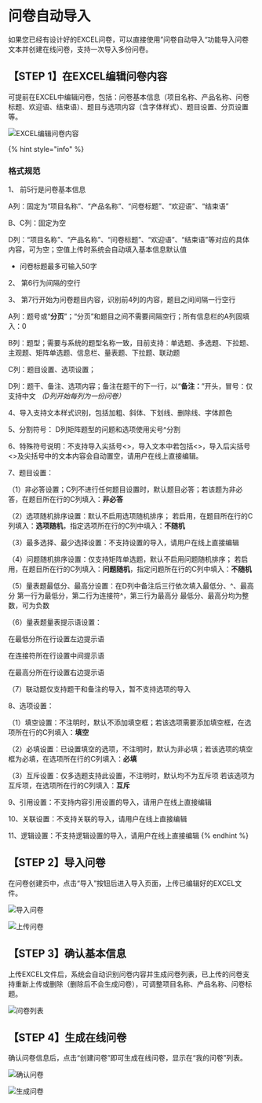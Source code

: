# 问卷自动导入

如果您已经有设计好的EXCEL问卷，可以直接使用”问卷自动导入“功能导入问卷文本并创建在线问卷，支持一次导入多份问卷。

## 【STEP 1】在EXCEL编辑问卷内容

可提前在EXCEL中编辑问卷，包括：问卷基本信息（项目名称、产品名称、问卷标题、欢迎语、结束语）、题目与选项内容（含字体样式）、题目设置、分页设置等。

![EXCEL&#x7F16;&#x8F91;&#x95EE;&#x5377;&#x5185;&#x5BB9;](../../../.gitbook/assets/image%20%28366%29.png)

{% hint style="info" %}
### 格式规范 

1、 前5行是问卷基本信息

A列：固定为“项目名称”、“产品名称”、“问卷标题”、“欢迎语”、“结束语”

B、C列：固定为空

D列：“项目名称”、“产品名称”、“问卷标题”、“欢迎语”、“结束语”等对应的具体内容，可为空；空值上传时系统会自动填入基本信息默认值

* 问卷标题最多可输入50字 

2、 第6行为间隔的空行 

3、 第7行开始为问卷题目内容，识别前4列的内容，题目之间间隔一行空行 

A列：题号或“**分页**”；“分页”和题目之间不需要间隔空行；所有信息栏的A列固填入：0 

B列：题型；需要与系统的题型名称一致，目前支持：单选题、多选题、下拉题、主观题、矩阵单选题、信息栏、量表题、下拉题、联动题 

C列：题目设置、选项设置； 

D列：题干、备注、选项内容；备注在题干的下一行，以“**备注：**”开头，冒号：仅支持中文 _（D列开始每列为一份问卷）_ 

4、导入支持文本样式识别，包括加粗、斜体、下划线、删除线、字体颜色 

5、分割符号： D列矩阵题型的问题和选项使用尖号^分割 

6、特殊符号说明：不支持导入尖括号&lt;&gt;，导入文本中若包括&lt;&gt;，导入后尖括号&lt;&gt;及尖括号中的文本内容会自动置空，请用户在线上直接编辑。

7、题目设置： 

（1）非必答设置；C列不进行任何题目设置时，默认题目必答；若该题为非必答，在题目所在行的C列填入：**非必答** 

（2）选项随机排序设置：默认不启用选项随机排序； 若启用，在题目所在行的C列填入：**选项随机**，指定选项所在行的C列中填入：**不随机** 

（3）最多选择、最少选择设置：不支持设置的导入，请用户在线上直接编辑 

（4）问题随机排序设置：仅支持矩阵单选题，默认不启用问题随机排序； 若启用，在题目所在行的C列填入：**问题随机**，指定问题所在行的C列中填入：**不随机** 

（5）量表题最低分、最高分设置：在D列中备注后三行依次填入最低分、^、最高分 第一行为最低分，第二行为连接符^，第三行为最高分 最低分、最高分均为整数，可为负数 

（6）量表题量表提示语设置： 

在最低分所在行设置左边提示语 

在连接符所在行设置中间提示语 

在最高分所在行设置右边提示语 

（7）联动题仅支持题干和备注的导入，暂不支持选项的导入 

8、选项设置： 

（1）填空设置：不注明时，默认不添加填空框；若该选项需要添加填空框，在选项所在行的C列填入：**填空** 

（2）必填设置：已设置填空的选项，不注明时，默认为非必填；若该选项的填空框为必填，在选项所在行的C列填入：**必填** 

（3）互斥设置：仅多选题支持此设置，不注明时，默认均不为互斥项 若该选项为互斥项，在选项所在行的C列填入：**互斥** 

9、引用设置：不支持内容引用设置的导入，请用户在线上直接编辑 

10、关联设置：不支持关联的导入，请用户在线上直接编辑 

11、逻辑设置：不支持逻辑设置的导入，请用户在线上直接编辑
{% endhint %}

## 【STEP 2】导入问卷

在问卷创建页中，点击“导入”按钮后进入导入页面，上传已编辑好的EXCEL文件。

![&#x5BFC;&#x5165;&#x95EE;&#x5377;](../../../.gitbook/assets/image%20%28400%29.png)

![&#x4E0A;&#x4F20;&#x95EE;&#x5377;](../../../.gitbook/assets/image%20%28349%29.png)

## 【STEP 3】确认基本信息

上传EXCEL文件后，系统会自动识别问卷内容并生成问卷列表，已上传的问卷支持重新上传或删除（删除后不会生成问卷），可调整项目名称、产品名称、问卷标题。

![&#x95EE;&#x5377;&#x5217;&#x8868;](../../../.gitbook/assets/image%20%28152%29.png)

## 【STEP 4】生成在线问卷

确认问卷信息后，点击“创建问卷”即可生成在线问卷，显示在“我的问卷”列表。

![&#x786E;&#x8BA4;&#x95EE;&#x5377;](../../../.gitbook/assets/image%20%2875%29.png)

![&#x751F;&#x6210;&#x95EE;&#x5377;](../../../.gitbook/assets/image%20%28409%29.png)


